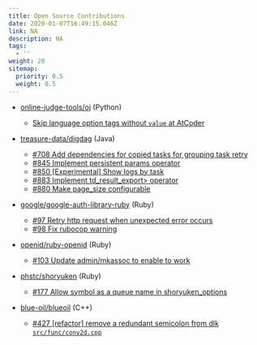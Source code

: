 ```yaml
---
title: Open Source Contributions
date: 2020-01-07T16:49:15.046Z
link: NA
description: NA
tags:
  - ''
weight: 20
sitemap:
  priority: 0.5
  weight: 0.5
---
```


- [online-judge-tools/oj](https://github.com/online-judge-tools/oj) (Python)
  - [Skip language option tags without `value` at AtCoder](https://github.com/online-judge-tools/oj/pull/739)

- [treasure-data/digdag](https://github.com/treasure-data/digdag) (Java)
  - [#708 Add dependencies for copied tasks for grouping task retry](https://github.com/treasure-data/digdag/pull/708)
  - [#845 Implement persistent params operator](https://github.com/treasure-data/digdag/pull/845)
  - [#850 [Experimental] Show logs by task](https://github.com/treasure-data/digdag/pull/850)
  - [#883 Implement td_result_export> operator](https://github.com/treasure-data/digdag/pull/883)
  - [#880 Make page_size configurable](https://github.com/treasure-data/digdag/pull/880)

- [google/google-auth-library-ruby](https://github.com/google/google-auth-library-ruby) (Ruby)
  - [#97 Retry http request when unexpected error occurs](https://github.com/google/google-auth-library-ruby/pull/97)
  - [#98 Fix rubocop warning](https://github.com/google/google-auth-library-ruby/pull/98)

- [openid/ruby-openid](https://github.com/openid/ruby-openid) (Ruby)
  - [#103 Update admin/mkassoc to enable to work](https://github.com/openid/ruby-openid/pull/103)

- [phstc/shoryuken](https://github.com/phstc/shoryuken) (Ruby)
  - [#177 Allow symbol as a queue name in shoryuken_options](https://github.com/phstc/shoryuken/pull/177)

- [blue-oil/blueoil](https://github.com/blue-oil/blueoil) (C++)
  - [#427 [refactor] remove a redundant semicolon from dlk `src/func/conv2d.cpp`](https://github.com/blue-oil/blueoil/pull/427)
